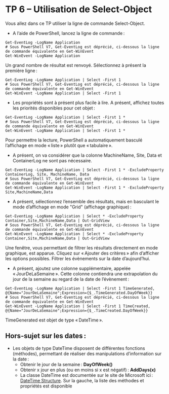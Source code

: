 # TP 6 – Utilisation de Select-Object 

Vous allez dans ce TP utiliser la ligne de commande Select-Object. 

* A l’aide de PowerShell, lancez la ligne de commande : 

```
Get-EventLog -LogName Application
# Sous PowerShell V7, Get-EventLog est déprécié, ci-dessous la ligne de commande équivalente en Get-WinEvent
Get-WinEvent -LogName Application
```

Un grand nombre de résultat est renvoyé. Sélectionnez à présent la première ligne : 

```
Get-EventLog -LogName Application | Select -First 1
# Sous PowerShell V7, Get-EventLog est déprécié, ci-dessous la ligne de commande équivalente en Get-WinEvent
Get-WinEvent -LogName Application | Select -First 1
```

* Les propriétés sont à présent plus facile à lire. A présent, affichez toutes les priorités disponibles pour cet objet : 

```
Get-EventLog -LogName Application | Select -First 1 *
# Sous PowerShell V7, Get-EventLog est déprécié, ci-dessous la ligne de commande équivalente en Get-WinEvent
Get-WinEvent -LogName Application | Select -First 1 *
```

Pour permettre la lecture, PowerShell a automatiquement basculé l’affichage en mode « liste » plutôt que « tabulaire ».  

* A présent, on va considérer que la colonne MachineName, Site, Data et ContainerLog ne sont pas nécessaire. 

```
Get-EventLog -LogName Application | Select -First 1 * -ExcludeProperty ContainerLog, Site, MachineName, Data
# Sous PowerShell V7, Get-EventLog est déprécié, ci-dessous la ligne de commande équivalente en Get-WinEvent
Get-WinEvent -LogName Application | Select -First 1 * -ExcludeProperty Site,MachineName,Data

```

* A présent, sélectionnez l’ensemble des résultats, mais en basculant le mode d’affichage en mode "Grid" (affichage graphique) : 

```
Get-EventLog -LogName Application | Select * -ExcludeProperty Container,Site,MachineName,Data | Out-GridView
# Sous PowerShell V7, Get-EventLog est déprécié, ci-dessous la ligne de commande équivalente en Get-WinEvent
Get-WinEvent -LogName Application | Select * -ExcludeProperty Container,Site,MachineName,Data | Out-GridView 
```

Une fenêtre, vous permettant de filtrer les résultats directement en mode graphique, est apparue. Cliquez sur « Ajouter des critères » afin d’afficher les options possibles. Filtrer les évènements sur la date d’aujourd’hui. 

* A présent, ajoutez une colonne supplémentaire, appelée « JourDeLaSemaine ». Cette colonne contiendra une extrapolation du jour de la semaine au regard de la date de l’évènement : 
```
Get-EventLog -LogName Application | Select -First 1 TimeGenerated, @{Name="JourDeLaSemaine";Expression={$_.TimeGenerated.DayOfWeek}}
# Sous PowerShell V7, Get-EventLog est déprécié, ci-dessous la ligne de commande équivalente en Get-WinEvent
Get-WinEvent -LogName Application | Select -First 1 TimeCreated, @{Name="JourDeLaSemaine";Expression={$_.TimeCreated.DayOfWeek}} 
```

TimeGenerated est objet de type « DateTime ».  

## Hors-sujet sur les dates :

* Les objets de type DateTime disposent de différentes fonctions (méthodes), permettant de réaliser des manipulations d’information sur la date :
  * Obtenir le jour de la semaine : **DayOfWeek()**
  * Obtenir x jour en plus (ou en moins si x est négatif) : **AddDays(x)**
  * La classe DateTime est documentée sur le site de Microsoft ici : [DateTime Structure](https://docs.microsoft.com/fr-fr/dotnet/api/system.datetime). Sur la gauche, la liste des méthodes et propriétés est disponible

  
